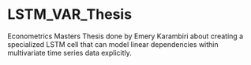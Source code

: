 # LSTM_VAR_Thesis
Econometrics Masters Thesis done by Emery Karambiri about creating a specialized LSTM cell that can model linear dependencies within multivariate time series data explicitly.
